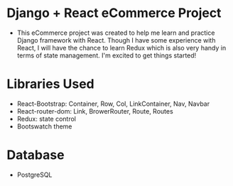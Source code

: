 # Django + React eCommerce Project

* This eCommerce project was created to help me learn and practice Django framework with React. Though I have some experience with React, I will have the chance to learn Redux which is also very handy in terms of state management. I'm excited to get things started!


# Libraries Used

* React-Bootstrap: Container, Row, Col, LinkContainer, Nav, Navbar
* React-router-dom: Link, BrowerRouter, Route, Routes
* Redux: state control
* Bootswatch theme

# Database 

* PostgreSQL

